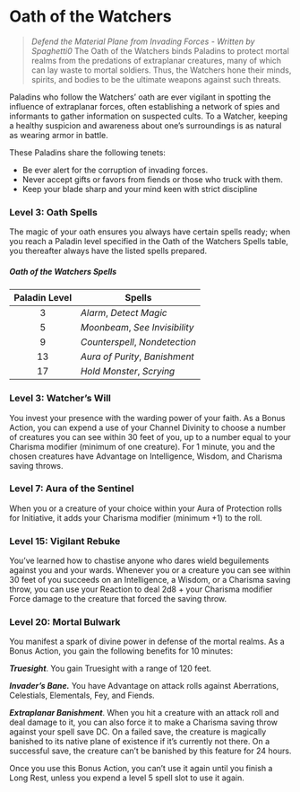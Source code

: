 # Oath of the Watchers

> *Defend the Material Plane from Invading Forces - Written by Spaghetti0*
The Oath of the Watchers binds Paladins to protect mortal realms from the predations of extraplanar creatures, many of which can lay waste to mortal soldiers. Thus, the Watchers hone their minds, spirits, and bodies to be the ultimate weapons against such threats.

Paladins who follow the Watchers’ oath are ever vigilant in spotting the influence of extraplanar forces, often establishing a network of spies and informants to gather information on suspected cults. To a Watcher, keeping a healthy suspicion and awareness about one’s surroundings is as natural as wearing armor in battle.

These Paladins share the following tenets:
- Be ever alert for the corruption of invading forces. 
- Never accept gifts or favors from fiends or those who truck with them. 
- Keep your blade sharp and your mind keen with strict discipline

### Level 3: Oath Spells

The magic of your oath ensures you always have certain spells ready; when you reach a Paladin level specified in the Oath of the Watchers Spells table, you thereafter always have the listed spells prepared.

##### Oath of the Watchers Spells

| Paladin Level | Spells |
| :-: | --- |
| 3 | *Alarm*, *Detect Magic* |
| 5 | *Moonbeam*, *See Invisibility* |
| 9 | *Counterspell*, *Nondetection* |
| 13 | *Aura of Purity*, *Banishment* |
| 17 | *Hold Monster*, *Scrying* |

### Level 3: Watcher’s Will

You invest your presence with the warding power of your faith. As a Bonus Action, you can expend a use of your Channel Divinity to choose a number of creatures you can see within 30 feet of you, up to a number equal to your Charisma modifier (minimum of one creature). For 1 minute, you and the chosen creatures have Advantage on Intelligence, Wisdom, and Charisma saving throws.

### Level 7: Aura of the Sentinel

When you or a creature of your choice within your Aura of Protection rolls for Initiative, it adds your Charisma modifier (minimum +1) to the roll. 

### Level 15: Vigilant Rebuke

You’ve learned how to chastise anyone who dares wield beguilements against you and your wards. Whenever you or a creature you can see within 30 feet of you succeeds on an Intelligence, a Wisdom, or a Charisma saving throw, you can use your Reaction to deal 2d8 + your Charisma modifier Force damage to the creature that forced the saving throw.

### Level 20: Mortal Bulwark

You manifest a spark of divine power in defense of the mortal realms. As a Bonus Action, you gain the following benefits for 10 minutes:

***Truesight***. You gain Truesight with a range of 120 feet.

***Invader’s Bane.*** You have Advantage on attack rolls against Aberrations, Celestials, Elementals, Fey, and Fiends.

***Extraplanar Banishment***. When you hit a creature with an attack roll and deal damage to it, you can also force it to make a Charisma saving throw against your spell save DC. On a failed save, the creature is magically banished to its native plane of existence if it’s currently not there. On a successful save, the creature can’t be banished by this feature for 24 hours.

Once you use this Bonus Action, you can’t use it again until you finish a Long Rest, unless you expend a level 5 spell slot to use it again.
